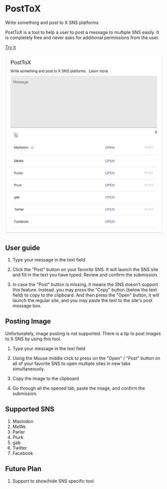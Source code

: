 # PostToX
Write something and post to X SNS platforms

PostToX is a tool to help a user to post a message to multiple SNS easily. It is completely free and never asks for additional permissions from the user.

[Try it](https://benlau.github.io/posttox/)

![Screenshot](https://raw.githubusercontent.com/benlau/posttox/main/docs/img/screenshot.png)

User guide
-----------

1. Type your message in the text field

2. Click the "Post" button on your favorite SNS. It will launch the SNS site and fill in the text you have typed. Review and confirm the submission.

3. In case the "Post" button is missing, it means the SNS doesn't support this feature. Instead, you may press the "Copy" button (below the text field) to copy to the clipboard. And then press the "Open" button, it will launch the regular site, and you may paste the text to the site's post message box.

Posting Image
----------

Unfortunately, image posting is not supported. There is a tip to post images to X SNS by using this tool.

1. Type your message in the text field

2. Using the Mouse middle click to press on the "Open" / "Post" button on all of your favorite SNS to open multiple sites in new tabs simultaneously.

3. Copy the image to the clipboard

4. Go through all the opened tab, paste the image, and confirm the submission.

Supported SNS
-------------

 1. Mastodon
 1. MeWe
 1. Parler
 1. Plurk
 1. gab
 1. Twitter
 1. Facebook

Future Plan
-----

1. Support to show/hide SNS specific tool
